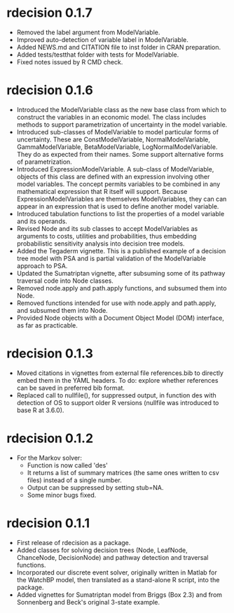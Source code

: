 # rdecision 0.1.7

* Removed the label argument from ModelVariable. 
* Improved auto-detection of variable label in ModelVariable.
* Added NEWS.md and CITATION file to inst folder in CRAN preparation.
* Added tests/testthat folder with tests for ModelVariable.
* Fixed notes issued by R CMD check.

# rdecision 0.1.6

* Introduced the ModelVariable class as the new base class from which to 
  construct the variables in an economic model. The class includes
  methods to support parametrization of uncertainty in the model variable.
* Introduced sub-classes of ModelVariable to model particular forms
  of uncertainty. These are ConstModelVariable, NormalModelVariable,
  GammaModelVariable, BetaModelVariable, LogNormalModelVariable. They
  do as expected from their names. Some support alternative forms
  of parametrization.
* Introduced ExpressionModelVariable. A sub-class of ModelVariable, objects
  of this class are defined with an expression involving other model 
  variables. The concept permits variables to be combined in any mathematical
  expression that R itself will support. Because ExpressionModelVariables are
  themselves ModelVariables, they can can appear in an expression that 
  is used to define another model variable.
* Introduced tabulation functions to list the properties of a model variable
  and its operands.
* Revised Node and its sub classes to accept ModelVariables as arguments
  to costs, utilities and probabilities, thus embedding probabilistic
  sensitivity analysis into decision tree models.
* Added the Tegaderm vignette. This is a published example of a decision tree
  model with PSA and is partial validation of the ModelVariable approach
  to PSA.
* Updated the Sumatriptan vignette, after subsuming some of its pathway
  traversal code into Node classes.
* Removed node.apply and path.apply functions, and subsumed them into Node.
* Removed functions intended for use with node.apply and path.apply, and
  subsumed them into Node.
* Provided Node objects with a Document Object Model (DOM) interface, as
  far as practicable.
  
# rdecision 0.1.3

* Moved citations in vignettes from external file references.bib to directly
  embed them in the YAML headers. To do: explore whether references can be
  saved in preferred bib format.
* Replaced call to nullfile(), for suppressed output, in function des with
  detection of OS to support older R versions (nullfile was introduced to
  base R at 3.6.0).

# rdecision 0.1.2

* For the Markov solver:
    * Function is now called 'des'
    * It returns a list of summary matrices (the same ones written to csv files) 
      instead of a single number.
    * Output can be suppressed by setting stub=NA.
    * Some minor bugs fixed.
    
# rdecision 0.1.1

* First release of rdecision as a package.
* Added classes for solving decision trees (Node, LeafNode, ChanceNode,
  DecisionNode) and pathway detection and traversal functions.
* Incorporated our discrete event solver, originally written in Matlab
  for the WatchBP model, then translated as a stand-alone R script, into
  the package.
* Added vignettes for Sumatriptan model from Briggs (Box 2.3) and
  from Sonnenberg and Beck's original 3-state example.
